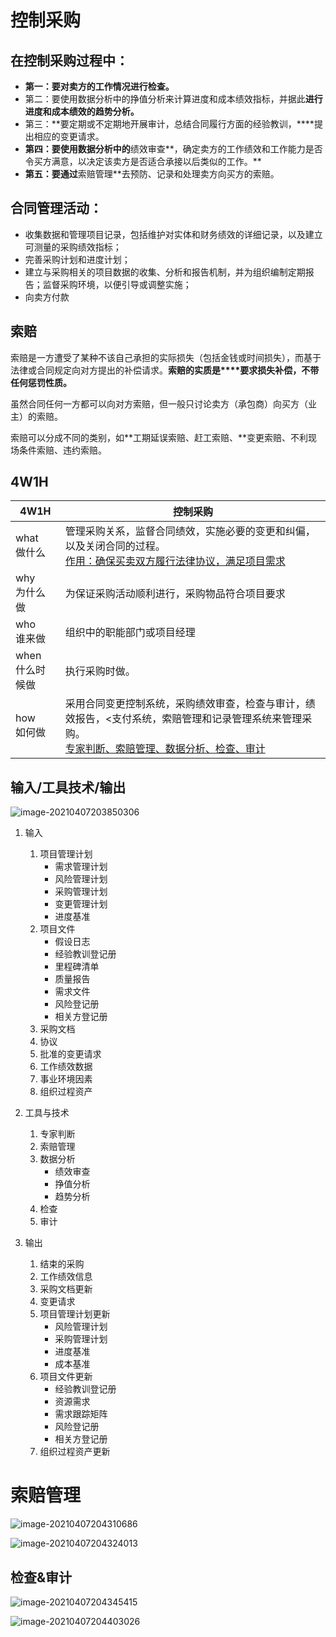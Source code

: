 # 控制采购

## 在控制采购过程中：

- **第一：要对卖方的工作情况进行检查。**
- 第二：要使用数据分析中的挣值分析来计算进度和成本绩效指标，并据此**进行进度和成本绩效的趋势分析。**
- 第三：**要定期或不定期地开展审计，总结合同履行方面的经验教训，****提出相应的变更请求。
- **第四：要使用数据分析中的**绩效审查**，确定卖方的工作绩效和工作能力是否令买方满意，以决定该卖方是否适合承接以后类似的工作。**
- **第五：要通过**索赔管理**去预防、记录和处理卖方向买方的索赔。

## 合同管理活动：

- 收集数据和管理项目记录，包括维护对实体和财务绩效的详细记录，以及建立可测量的采购绩效指标；
- 完善采购计划和进度计划；
- 建立与采购相关的项目数据的收集、分析和报告机制，并为组织编制定期报告；监督采购环境，以便引导或调整实施；
- 向卖方付款



## 索赔

索赔是一方遭受了某种不该自己承担的实际损失（包括金钱或时间损失），而基于法律或合同规定向对方提出的补偿请求。**索赔的实质是****要求损失补偿，不带任何惩罚性质。**

虽然合同任何一方都可以向对方索赔，但一般只讨论卖方（承包商）向买方（业主）的索赔。

索赔可以分成不同的类别，如**工期延误索赔、赶工索赔、**变更索赔、不利现场条件索赔、违约索赔。



## 4W1H

| 4W1H                | 控制采购                                                     |
| ------------------- | ------------------------------------------------------------ |
| what<br/>做什么     | 管理采购关系，监督合同绩效，实施必要的变更和纠偏，以及关闭合同的过程。<br/><u>作用：确保买卖双方履行法律协议，满足项目需求</u> |
| why<br/>为什么做    | 为保证采购活动顺利进行，采购物品符合项目要求                 |
| who<br/>谁来做      | 组织中的职能部门或项目经理                                   |
| when<br/>什么时候做 | 执行采购时做。                                               |
| how<br/>如何做      | 采用合同变更控制系统，采购绩效审查，检查与审计，绩效报告，<支付系统，索赔管理和记录管理系统来管理采购。<br/><u>专家判断、索赔管理、数据分析、检查、审计</u> |





## 输入/工具技术/输出

![image-20210407203850306](image/image-20210407203850306.png)



1. 输入

   1. 项目管理计划
      - 需求管理计划
      - 风险管理计划
      - 采购管理计划
      - 变更管理计划
      - 进度基准
   4. 项目文件
      - 假设日志
      - 经验教训登记册
      - 里程碑清单
      - 质量报告
      - 需求文件
      - 风险登记册
      - 相关方登记册
   3. 采购文档
   4. 协议
   7. 批准的变更请求
   8. 工作绩效数据
   9. 事业环境因素
   10. 组织过程资产

2. 工具与技术

   1. 专家判断
   2. 索赔管理
   3. 数据分析
      - 绩效审查
      - 挣值分析
      - 趋势分析
   4. 检查
   5. 审计

3. 输出

   1. 结束的采购
   2. 工作绩效信息
   3. 采购文档更新
   4. 变更请求
   5. 项目管理计划更新
      - 风险管理计划
      - 采购管理计划
      - 进度基准
      - 成本基准
   6. 项目文件更新
      - 经验教训登记册
      - 资源需求
      - 需求跟踪矩阵
      - 风险登记册
      - 相关方登记册
   7. 组织过程资产更新
   
   

# 索赔管理

![image-20210407204310686](image/image-20210407204310686.png)

![image-20210407204324013](image/image-20210407204324013.png)

## 检查&审计

![image-20210407204345415](image/image-20210407204345415.png)

![image-20210407204403026](image/image-20210407204403026.png)